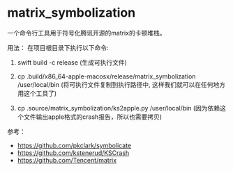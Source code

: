 # matrix_symbolization

一个命令行工具用于符号化腾讯开源的matrix的卡顿堆栈。

用法：
在项目根目录下执行以下命令:
1. swift build -c release (生成可执行文件)

2. cp .build/x86_64-apple-macosx/release/matrix_symbolization /user/local/bin (将可执行文件复制到执行路径中, 这样我们就可以在任何地方用这个工具了)

3. cp .source/matrix_symbolization/ks2apple.py /user/local/bin (因为依赖这个文件输出apple格式的crash报告，所以也需要拷贝)

参考：
- https://github.com/pkclark/symbolicate
- https://github.com/kstenerud/KSCrash
- https://github.com/Tencent/matrix
